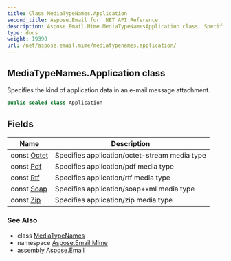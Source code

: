 ```yaml
---
title: Class MediaTypeNames.Application
second_title: Aspose.Email for .NET API Reference
description: Aspose.Email.Mime.MediaTypeNamesApplication class. Specifies the kind of application data in an email message attachment
type: docs
weight: 19390
url: /net/aspose.email.mime/mediatypenames.application/
---
```

## MediaTypeNames.Application class

Specifies the kind of application data in an e-mail message attachment.

```csharp
public sealed class Application
```

## Fields

| Name | Description |
| --- | --- |
| const [Octet](../../aspose.email.mime/application/octet/) | Specifies application/octet-stream media type |
| const [Pdf](../../aspose.email.mime/application/pdf/) | Specifies application/pdf media type |
| const [Rtf](../../aspose.email.mime/application/rtf/) | Specifies application/rtf media type |
| const [Soap](../../aspose.email.mime/application/soap/) | Specifies application/soap+xml media type |
| const [Zip](../../aspose.email.mime/application/zip/) | Specifies application/zip media type |

### See Also

* class [MediaTypeNames](../mediatypenames/)
* namespace [Aspose.Email.Mime](../../aspose.email.mime/)
* assembly [Aspose.Email](../../)


